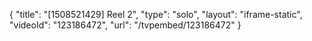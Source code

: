 {
    "title": "[1508521429] Reel 2",
    "type": "solo",
    "layout": "iframe-static",
    "videoId": "123186472",
    "url": "\/tvpembed\/123186472"
}